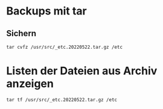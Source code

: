 # Backups mit tar 

## Sichern 

```
tar cvfz /usr/src/_etc.20220522.tar.gz /etc 

```

# Listen der Dateien aus Archiv anzeigen

```
tar tf /usr/src/_etc.20220522.tar.gz /etc 
```


